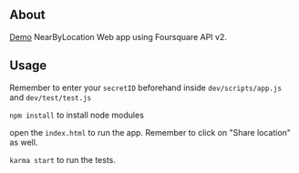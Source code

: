 ## About
[Demo](http://www.codingisloving.com/WEBAPPS/nearbylocationwebapp/index.html#/)
NearByLocation Web app using Foursquare API v2. 

## Usage
Remember to enter your `secretID` beforehand inside `dev/scripts/app.js` and `dev/test/test.js`

`npm install` to install node modules

open the `index.html` to run the app. Remember to click on "Share location" as well.

`karma start` to run the tests. 

